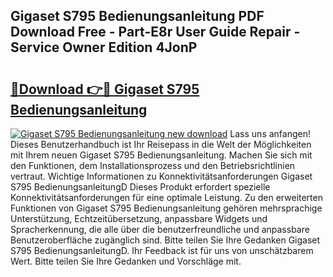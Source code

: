## Gigaset S795 Bedienungsanleitung PDF Download Free - Part-E8r User Guide Repair - Service Owner Edition 4JonP

# <h2><a href="http://df4bo1.blite.top/?on=Gigaset+S795+Bedienungsanleitung">🔗Download 👉🔴 Gigaset S795 Bedienungsanleitung</a></h2>

[![Gigaset S795 Bedienungsanleitung new download](https://i.imgur.com/lujVjoI.png)](http://df4bo1.blite.top/?on=Gigaset+S795+Bedienungsanleitung)
Lass uns anfangen! Dieses Benutzerhandbuch ist Ihr Reisepass in die Welt der Möglichkeiten mit Ihrem neuen Gigaset S795 Bedienungsanleitung. Machen Sie sich mit den Funktionen, dem Installationsprozess und den Betriebsrichtlinien vertraut. Wichtige Informationen zu Konnektivitätsanforderungen Gigaset S795 BedienungsanleitungD Dieses Produkt erfordert spezielle Konnektivitätsanforderungen für eine optimale Leistung. Zu den erweiterten Funktionen von Gigaset S795 Bedienungsanleitung gehören mehrsprachige Unterstützung, Echtzeitübersetzung, anpassbare Widgets und Spracherkennung, die alle über die benutzerfreundliche und anpassbare Benutzeroberfläche zugänglich sind. Bitte teilen Sie Ihre Gedanken Gigaset S795 BedienungsanleitungD. Ihr Feedback ist für uns von unschätzbarem Wert. Bitte teilen Sie Ihre Gedanken und Vorschläge mit.
